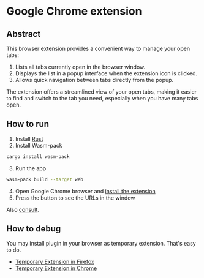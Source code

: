 # Google Chrome extension

## Abstract

This browser extension provides a convenient way to manage your open tabs:

1. Lists all tabs currently open in the browser window.
2. Displays the list in a popup interface when the extension icon is clicked.
3. Allows quick navigation between tabs directly from the popup.

The extension offers a streamlined view of your open tabs, making it easier to find and switch to the tab you need, especially when you have many tabs open.

## How to run

1. Install [Rust](https://rustup.rs/)
2. Install Wasm-pack
```bash
cargo install wasm-pack
```
3. Run the app
```bash
wasm-pack build --target web
```
4. Open Google Chrome browser and [install the extension](https://support.google.com/chrome_webstore/answer/2664769?hl=en)
5. Press the button to see the URLs in the window

Also [consult](https://developer.mozilla.org/en-US/docs/Mozilla/Add-ons/WebExtensions/Your_first_WebExtension#installing).

## How to debug

You may install plugin in your browser as temporary extension. That's easy to do.

- [Temporary Extension in Firefox](https://extensionworkshop.com/documentation/develop/temporary-installation-in-firefox/)
- [Temporary Extension in Chrome](https://webkul.com/blog/how-to-install-the-unpacked-extension-in-chrome/)
